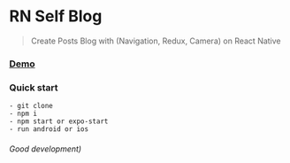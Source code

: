 # RN Self Blog

> Create Posts Blog with (Navigation, Redux, Camera) on React Native

### [Demo](https://expo.io/@belchenkov/rn-self-blog)

### Quick start

```
- git clone
- npm i
- npm start or expo-start
- run android or ios
```

###### Good development)
